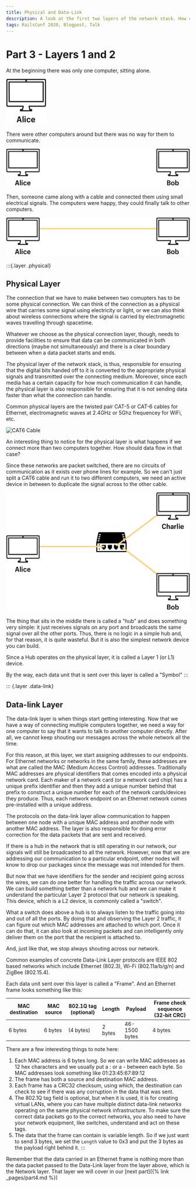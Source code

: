 ```yaml
---
title: Physical and Data-Link
description: A look at the first two layers of the network stack. How can we physically make computers talk to each other and how can we make them address each other?
tags: RailsConf 2020, Blogpost, Talk
---
```


# Part 3 - Layers 1 and 2

At the beginning there was only one computer, sitting alone.

![Single Computer](/assets/images/alice.png)

There were other computers around but there was no way for them to communicate.

![Two Disconnected Computers](/assets/images/alice-bob.png)

Then, someone came along with a cable and connected them using small electrical signals. The computers were happy, they could finally talk to other computers.

![Two Connected Computers](/assets/images/alice-bob-connected.png)

:::{.layer .physical}
## Physical Layer

The connection that we have to make between two comupters has to be some physical connection. We can think of the connection as a physical wire that carries some signal using electricity or light, or we can also think about wireless connections where the signal is carried by electromagnetic waves travelling through spacetime.

Whatever we choose as the physical connection layer, though, needs to provide facilities to ensure that data can be communicated in both directions (maybe not simultaneously) and there is a clear boundary between when a data packet starts and ends.

The physical layer of the network stack, is thus, responsible for ensuring that the digital bits handed off to it is converted to the appropriate physical signals and transmitted over the connecting medium. Moreover, since each media has a certain capacity for how much communication it can handle, the physical layer is also responsible for ensuring that it is not sending data faster than what the connection can handle.

Common physical layers are the twisted pair CAT-5 or CAT-6 cables for Ethernet, electromagnetic waves at 2.4GHz or 5Ghz frequencey for WiFi, etc.

![CAT6 Cable](https://via.placeholder.com/600x200/ff00ff/000000?text=CAT6+Cable+Image)

An interesting thing to notice for the physical layer is what happens if we connect more than two computers together. How should data flow in that case?

Since these networks are packet switched, there are no circuits of communication as it exists over phone lines for example. So we can't just split a CAT6 cable and run it to two different computers, we need an active device in between to duplicate the signal across to the other cable.

![Three computers connected](/assets/images/alice-bob-charlie.png)

The thing that sits in the middle there is called a "hub" and does something very simple: it just receives signals on any port and broadcasts the same signal over all the other ports. Thus, there is no logic in a simple hub and, for that reason, it is quite wasteful. But it is also the simplest network device you can build.

Since a Hub operates on the physical layer, it is called a Layer 1 (or L1) device.

By the way, each data unit that is sent over this layer is called a "Symbol"
:::

::: {.layer .data-link}
## Data-link Layer

The data-link layer is when things start getting interesting. Now that we have a way of connecting multiple computers together, we need a way for one computer to say that it wants to talk to another computer directly. After all, we cannot keep shouting our messages across the whole network all the time.

For this reason, at this layer, we start assigning addresses to our endpoints. For Ethernet networks or networks in the same family, these addresses are what are called the MAC (Medium Access Control) addresses. Traditionally MAC addresses are physical identifiers that comes encoded into a physical network card. Each maker of a network card (or a network card chip) has a unique prefix identifier and then they add a unique number behind that prefix to construct a unique number for each of the network cards/devices they produce. Thus, each network endpoint on an Ethernet network comes pre-installed with a unique address.

The protocols on the data-link layer allow communication to happen between one node with a unique MAC address and another node with another MAC address. The layer is also responsible for doing error correction for the data packets that are sent and received.

If there is a hub in the network that is still operating in our network, our signals will still be broadcasted to all the network. However, now that we are addressing our communication to a particular endpoint, other nodes will know to drop our packages since the message was not intended for them.

But now that we have identifiers for the sender and recipient going across the wires, we can do one better for handling the traffic across our network. We can build something better than a network hub and we can make it understand the particular Layer 2 protocol that our network is speaking. This device, which is a L2 device, is commonly called a "switch".

What a switch does above a hub is to always listen to the traffic going into and out of all the ports. By doing that and observing the Layer 2 traffic, it can figure out which MAC addresses are attached to which port. Once it can do that, it can also look at incoming packets and can intelligently only deliver them on the port that the recipient is attached to.

And, just like that, we stop always shouting across our network.

Common examples of concrete Data-Link Layer protocols are IEEE 802 based networks which include Ethernet (802.3), Wi-Fi (802.11a/b/g/n) and ZigBee (802.15.4).

Each data unit sent over this layer is called a "Frame". And an Ethernet frame looks something like this:

| MAC destination | MAC source | 802.1Q tag (optional) | Length | Payload | Frame check sequence (32‑bit CRC) |
| -------- | -------- | --------- | --------- | --------- | --------- |
| 6 bytes  | 6 bytes  | (4 bytes) | 2 bytes | 46-1500 bytes | 4 bytes |

There are a few interesting things to note here:

1. Each MAC address is 6 bytes long. So we can write MAC addresses as 12 hex characters and we usually put a : or a - between each byte. So MAC addresses look something like 01:23:45:67:89:12
2. The frame has both a source and destination MAC address.
3. Each frame has a CRC32 checksum, using which, the destination can check to see if there was any corruption in the data that was sent.
4. The 802.1Q tag field is optional, but when it is used, it is for creating virtual LANs, where you can have multiple distinct data-link networks operating on the same physical network infrastructure. To make sure the correct data packets go to the correct networks, you also need to have your network equipment, like switches, understand and act on these tags.
5. The data that the frame can contain is variable length. So if we just want to send 3 bytes, we set the `Length` value to 0x3 and put the 3 bytes as the payload right behind it.
:::

Remember that the data carried in an Ethernet frame is nothing more than the data packet passed to the Data-Link layer from the layer above, which is the Network layer. That layer we will cover in our [next part]({% link _pages/part4.md %})
